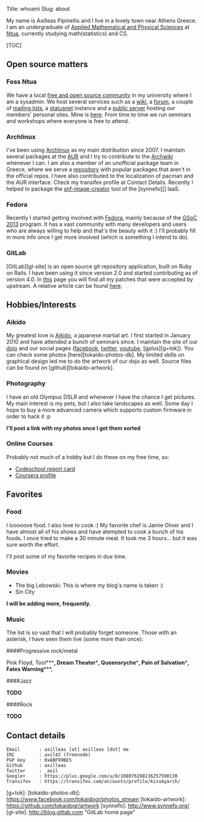Title: whoami
Slug: about


My name is Axilleas Pipinellis and I live in a lovely town near Athens Greece.
I am an undergraduate of [Applied Mathematical and Physical Sciences][semfe] at
[Ntua][ntua], currently studying math(statistics) and CS.

[TOC]

## Open source matters

### Foss Ntua
We have a local [free and open source community][foss] in my university
where I am a sysadmin. We host several services such as a [wiki][], a [forum][],
a couple of [mailing lists][], a [statusnet][] instance and a [public server][animal]
hosting our members' personal sites. Mine is [here][animal-axil]. From time
to time we run seminars and workshops where everyone is free to attend.

### Archlinux
I've been using [Archlinux][] as my main distribution since 2007.
I maintain several packages at the [AUR][] and I try to contribute to the
[Archwiki][] whenever I can. I am also a member of an unofficial package
team in Greece, where we serve a [repository][archlinuxgr] with popular packages that
aren't in the official repos. I have also contributed to the localization
of pacman and the AUR interface. Check my transifex profile at Contact Details.
Recently I helped to package the [snf-image-creator][snf-arch] tool of 
the [synnefo][] IaaS.

### Fedora
Recently I started getting involved with [Fedora][], mainly because
of the [GSoC 2013](|filename|/posts/en/2013-04-07-bringing-gitlab-to-fedora.md) program. It has a vast community with many developers
and users who are always willing to help and that's the beauty with it :)
I'll probably fill in more info once I get more involved (which is something 
I intend to do).

### GitLab
[GitLab][gl-site] is an open source git repository application, built on Ruby on Rails.
I have been using it since version 2.0 and started contributing as of version 4.0.
In [this](|filename|/pages/gitlab-accepted-patches.md) page you will find all my 
patches that were accepted by upstream. A relative article can be found [
here](|filename|/posts/en/2013-04-07-bringing-gitlab-to-fedora.md).


## Hobbies/Interests

### Aikido
My greatest love is [Aikido][], a japanese martial art. I first started in 
January 2010 and have attended a bunch of seminars since. I maintain the 
site of our [dojo][tokaidogr] and our social pages ([facebook][fb-tok], [twitter][twit-tok], 
[youtube][yt-tok], [gplus][g+tok]). You can check some photos [here][tokaido-photos-db].
My limited skills on graphical design led me to do the artwork of our dojo
as well. Source files can be found on [github][tokaido-artwork].

### Photography
I have an old Olympus DSLR and whenever I have the chance I get pictures.
My main interest is my pets, but I also take landscapes as well. Some day 
I hope to buy a more advanced camera which supports custom firmware in 
order to hack it :p

**I'll post a link with my photos once I get them sorted**

### Online Courses

Probably not much of a hobby but I do these on my free time, so:

- [Codeschool report card][codeschool]
- [Coursera profile][coursera]


## Favorites

### Food
I looooove food. I also love to cook :) My favorite chef is Jamie Oliver
and I have almost all of his shows and have atempted to cook a bunch of his 
foods. I once tried to make a 30 minute meal. It took me 3 hours... but
it was sure worth the effort.

I'll post some of my favorite recipes in due time.

### Movies

  - The big Lebowski: This is where my blog's name is taken :)
  - Sin City
  
**I will be adding more, frequently.**

### Music

The list is so vast that I will probably forget someone. Those with an asterisk,
I have seen them live (some more than once):


####Progressive rock/metal

Pink Floyd, Tool**\***, Dream Theater**\***, Queensryche**\***, Pain of Salvation**\***, 
Fates Warning**\***, 


####Jazz

**TODO**

####Rock

**TODO**


## Contact details

    Email       : axilleas [at] axilleas [dot] me
    IRC         : axil42 (freenode)
    PGP key     : 0xABF99BE5
    Github      : axilleas
    Twitter     : _axil
    Google+     : https://plus.google.com/u/0/108076288136257590130
    Transifex   : https://transifex.com/accounts/profile/kissmyarch/


[codeschool]: http://www.codeschool.com/users/axil
[coursera]: https://www.coursera.org/user/i/e06596beaed7e29b9557eb5c2bb94b73

[snf-arch]: http://www.synnefo.org/docs/snf-image-creator/latest/install.html#arch-linux
[semfe]: http://semfe.ntua.gr "School of Applied Mathematical and Physical Sciences"
[ntua]: http://ntua.gr "National Technical University of Athens"
[foss]: https://foss.ntua.gr
[wiki]: https://foss.ntua.gr/wiki
[forum]: https://foss.ntua.gr/forum
[mailing lists]: https://lists.foss.ntua.gr
[statusnet]: https://foss.ntua.gr/status
[animal]: https://animal.foss.ntua.gr
[animal-axil]: https://animal.foss.ntua.gr/~axil
[Archlinux]: https://archlinux.org
[AUR]: https://aur.archlinux.org/packages/?SeB=m&K=axil42 "Packages I maintain at Arch User Repository"
[Archwiki]: https://wiki.archlinux.org/index.php/Special:Contributions/Maevius "My contributions to the Archwiki"
[archlinuxgr]: http://archlinuxgr.tiven.org/archlinux/
[Fedora]: http://fedoraproject.org
[Aikido]: https://en.wikipedia.org/wiki/Aikido "Aikido at Wikipedia"
[tokaidogr]: https://tokaido.gr "Aikido Tokaido Dojo"
[fb-tok]: https://facebook.com/tokaidogr
[twit-tok]: https://twitter.com/tokaidogr
[yt-tok]: https://youtube.com/tokaidogr
[g+tok]: 
[tokaido-photos-db]: https://www.facebook.com/tokaidogr/photos_stream
[tokaido-artwork]: https://github.com/tokaidogr/artwork
[synnefo]: http://www.synnefo.org/
[gl-site]: http://blog.gitlab.com "GitLab home page"

